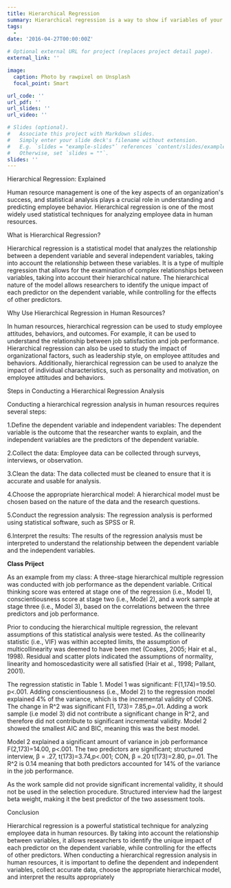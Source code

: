 ```yaml
---
title: Hierarchical Regression
summary: Hierarchical regression is a way to show if variables of your interest explain a statistically significant amount of variance in your Dependent Variable (DV) after accounting for all other variables.
tags:
  - 
date: '2016-04-27T00:00:00Z'

# Optional external URL for project (replaces project detail page).
external_link: ''

image:
  caption: Photo by rawpixel on Unsplash
  focal_point: Smart

url_code: ''
url_pdf: ''
url_slides: ''
url_video: ''

# Slides (optional).
#   Associate this project with Markdown slides.
#   Simply enter your slide deck's filename without extension.
#   E.g. `slides = "example-slides"` references `content/slides/example-slides.md`.
#   Otherwise, set `slides = ""`.
slides: ''
---
```

Hierarchical Regression: Explained

Human resource management is one of the key aspects of an organization's success, and statistical analysis plays a crucial role in understanding and predicting employee behavior. Hierarchical regression is one of the most widely used statistical techniques for analyzing employee data in human resources.

What is Hierarchical Regression?

Hierarchical regression is a statistical model that analyzes the relationship between a dependent variable and several independent variables, taking into account the relationship between these variables. It is a type of multiple regression that allows for the examination of complex relationships between variables, taking into account their hierarchical nature. The hierarchical nature of the model allows researchers to identify the unique impact of each predictor on the dependent variable, while controlling for the effects of other predictors.

Why Use Hierarchical Regression in Human Resources?

In human resources, hierarchical regression can be used to study employee attitudes, behaviors, and outcomes. For example, it can be used to understand the relationship between job satisfaction and job performance. Hierarchical regression can also be used to study the impact of organizational factors, such as leadership style, on employee attitudes and behaviors. Additionally, hierarchical regression can be used to analyze the impact of individual characteristics, such as personality and motivation, on employee attitudes and behaviors.

Steps in Conducting a Hierarchical Regression Analysis

Conducting a hierarchical regression analysis in human resources requires several steps:

1.Define the dependent variable and independent variables: The dependent variable is the outcome that the researcher wants to explain, and the independent variables are the predictors of the dependent variable.


2.Collect the data: Employee data can be collected through surveys, interviews, or observation.


3.Clean the data: The data collected must be cleaned to ensure that it is accurate and usable for analysis.


4.Choose the appropriate hierarchical model: A hierarchical model must be chosen based on the nature of the data and the research questions.


5.Conduct the regression analysis: The regression analysis is performed using statistical software, such as SPSS or R.


6.Interpret the results: The results of the regression analysis must be interpreted to understand the relationship between the dependent variable and the independent variables.

**Class Priject**

As an example from my class: A three-stage hierarchical multiple regression was conducted with job performance as the dependent variable. Critical thinking score was entered at stage one of the regression (i.e., Model 1), conscientiousness score at stage two (i.e., Model 2), and a work sample at stage three (i.e., Model 3), based on the correlations between the three predictors and job performance.  


Prior to conducing the hierarchical multiple regression, the relevant assumptions of this 
statistical analysis were tested.  As the collinearity statistic (i.e., VIF) was within accepted limits, 
the assumption of multicollinearity was deemed to have been met (Coakes, 2005; Hair et al., 
1998).  Residual and scatter plots indicated the assumptions of normality, linearity and 
homoscedasticity were all satisfied (Hair et al., 1998; Pallant, 2001).    


The regression statistic in Table 1. Model 1 was significant: F(1,174)=19.50. p<.001. Adding conscientiousness (i.e., Model 2) to the regression model explained 4% of the variance, which is the incremental validity of CONS. The change in R^2 was significant F(1, 173)= 7.85,p=.01. Adding a work sample (i.e model 3) did not contribute a significant change in R^2, and therefore did not contribute to significant incremental validity. Model 2 showed the smallest AIC and BIC, meaning this was the best model. 


Model 2 explained a significant amount of variance in job performance F(2,173)=14.00, p<.001. The two predictors are significant; structured interview, β = .27, t(173)=3.74,p<.001; CON, β =.20 t(173)=2.80, p=.01. The R^2 is 0.14 meaning that both predictors accounted for 14% of the variance in the job performance.


As the work sample did not provide significant incremental validity, it should not be used in the selection procedure. Structured interview had the largest beta weight, making it the best predictor of the two assessment tools.


Conclusion

Hierarchical regression is a powerful statistical technique for analyzing employee data in human resources. By taking into account the relationship between variables, it allows researchers to identify the unique impact of each predictor on the dependent variable, while controlling for the effects of other predictors. When conducting a hierarchical regression analysis in human resources, it is important to define the dependent and independent variables, collect accurate data, choose the appropriate hierarchical model, and interpret the results appropriately
